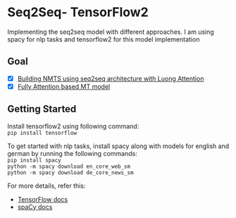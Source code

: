 # Seq2Seq- TensorFlow2
Implementing the seq2seq model with different approaches. I am using spacy for nlp tasks and tensorflow2 for this model implementation

## Goal
- [x] [Building NMTS using seq2seq architecture with Luong Attention](/nmts_attention)
- [x] [Fully Attention based MT model](/nmts_transformer)

## Getting Started
Install tensorflow2 using following command:<br>
`pip install tensorflow`<br>

To get started with nlp tasks, install spacy along with models for english and german by running the following commands:<br>
`pip install spacy`<br>
`python -m spacy download en_core_web_sm`<br>
`python -m spacy download de_core_news_sm`<br>

For more details, refer this:
- [TensorFlow docs](https://www.tensorflow.org/install/pip)
- [spaCy docs](https://spacy.io/usage)
